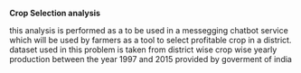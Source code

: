  **Crop Selection analysis** 
 
 this analysis is performed as a to be used in a messegging chatbot service which will be used by farmers as a tool to select profitable crop in a district.
 dataset used in this problem is taken from district wise crop wise yearly production between the year 1997 and 2015 provided by goverment of india
